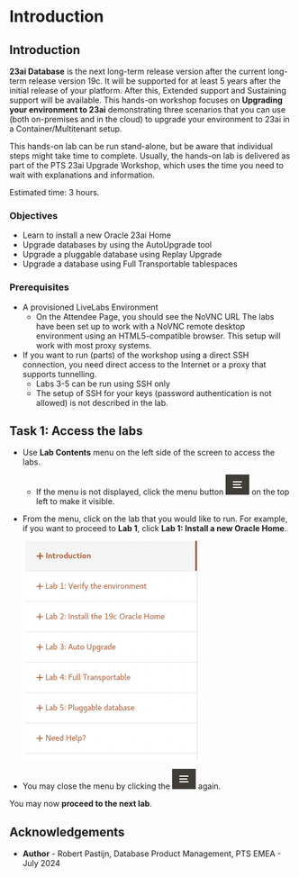 # Introduction #

## Introduction ##

**23ai Database** is the next long-term release version after the current long-term release version 19c. It will be supported for at least 5 years after the initial release of your platform. After this, Extended support and Sustaining support will be available. This hands-on workshop focuses on **Upgrading your environment to 23ai** demonstrating three scenarios that you can use (both on-premises and in the cloud) to upgrade your environment to 23ai in a Container/Multitenant setup.

This hands-on lab can be run stand-alone, but be aware that individual steps might take time to complete. Usually, the hands-on lab is delivered as part of the PTS 23ai Upgrade Workshop, which uses the time you need to wait with explanations and information.

Estimated time: 3 hours.

### Objectives ###

- Learn to install a new Oracle 23ai Home
- Upgrade databases by using the AutoUpgrade tool
- Upgrade a pluggable database using Replay Upgrade
- Upgrade a database using Full Transportable tablespaces

### Prerequisites ###

- A provisioned LiveLabs Environment
    - On the Attendee Page, you should see the NoVNC URL
The labs have been set up to work with a NoVNC remote desktop environment using an HTML5-compatible browser. This setup will work with most proxy systems.
- If you want to run (parts) of the workshop using a direct SSH connection, you need direct access to the Internet or a proxy that supports tunnelling.
    - Labs 3-5 can be run using SSH only
    - The setup of SSH for your keys (password authentication is not allowed) is not described in the lab.

## Task 1: Access the labs ##

- Use **Lab Contents** menu on the left side of the screen to access the labs.
    - If the menu is not displayed, click the menu button ![Livelabs Menu button](./images/menu-button.png) on the top left to make it visible.

- From the menu, click on the lab that you would like to run. For example, if you want to proceed to **Lab 1**, click **Lab 1: Install a new Oracle Home**.

     ![OCI Menu example](./images/menu.png "")

- You may close the menu by clicking the  ![Close menu button](./images/menu-button.png "") again.

You may now **proceed to the next lab**.

## Acknowledgements ##

- **Author** - Robert Pastijn, Database Product Management, PTS EMEA - July 2024
